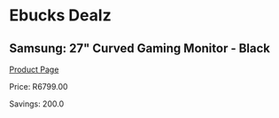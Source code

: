 
# Ebucks Dealz
## Samsung: 27" Curved Gaming Monitor - Black
[Product Page](https://www.ebucks.com/web/shop/productSelected.do?prodId=1165836282&catId=714946558)

Price: R6799.00

Savings: 200.0


	